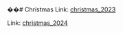 ��#   C h r i s t m a s 
Link: [christmas_2023](https://moobbot.github.io/Christmas/christmas_2023/index.html)

Link: [christmas_2024](https://moobbot.github.io/Christmas/christmas_2024/index.html)

 
 
